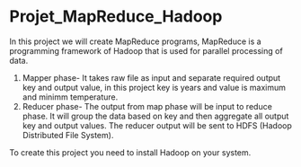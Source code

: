 # Projet_MapReduce_Hadoop

In this project we will create MapReduce programs, MapReduce is a programming framework of Hadoop that is used for parallel processing of data.

1) Mapper phase- It takes raw file as input and separate required output key and output value, in this project key is years and value is maximum and minimm temperature.
2) Reducer phase- The output from map phase will be input to reduce phase. It will group the data based on key and then aggregate all output key and output values.
The reducer output will be sent to HDFS (Hadoop Distributed File System).

To create this project you need to install Hadoop on your system.
